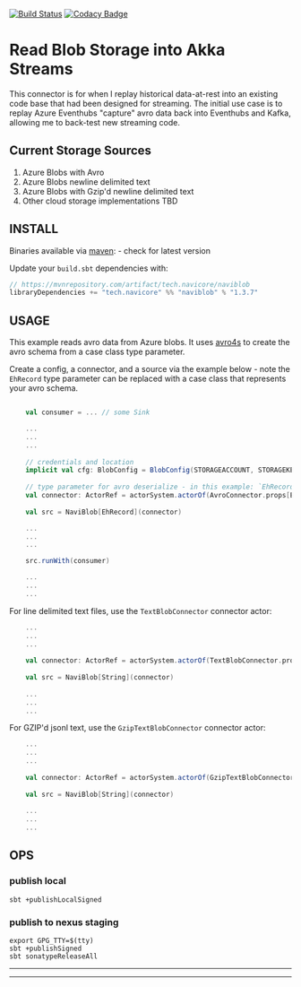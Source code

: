 [![Build Status](https://travis-ci.org/navicore/naviblob.svg?branch=master)](https://travis-ci.org/navicore/naviblob)
[![Codacy Badge](https://api.codacy.com/project/badge/Grade/6b9e137785184eb4b91048e8da24a0e9)](https://www.codacy.com/app/navicore/naviblob?utm_source=github.com&amp;utm_medium=referral&amp;utm_content=navicore/naviblob&amp;utm_campaign=Badge_Grade)

# Read Blob Storage into Akka Streams

This connector is for when I replay historical data-at-rest into an
existing code base that had been designed for streaming.  The initial use
case is to replay Azure Eventhubs "capture" avro data back into Eventhubs
and Kafka, allowing me to back-test new streaming code.

## Current Storage Sources

1.  Azure Blobs with Avro
2.  Azure Blobs newline delimited text
3.  Azure Blobs with Gzip'd newline delimited text
4.  Other cloud storage implementations TBD

## INSTALL

Binaries available via [maven](https://mvnrepository.com/artifact/tech.navicore/naviblob): - check for latest version

Update your `build.sbt` dependencies with:
```scala
// https://mvnrepository.com/artifact/tech.navicore/naviblob
libraryDependencies += "tech.navicore" %% "naviblob" % "1.3.7"
```

## USAGE

This example reads avro data from Azure blobs.  It uses [avro4s] to create
the avro schema from a case class type parameter.

Create a config, a connector, and a source via the example below - note the
`EhRecord` type parameter can be replaced with a case class that represents your
avro schema.

```scala

    val consumer = ... // some Sink

    ...
    ...
    ...
    
    // credentials and location
    implicit val cfg: BlobConfig = BlobConfig(STORAGEACCOUNT, STORAGEKEY, CONTAINERNAME, STORAGEPATH)
    
    // type parameter for avro deserialize - in this example: `EhRecord`
    val connector: ActorRef = actorSystem.actorOf(AvroConnector.props[EhRecord])
    
    val src = NaviBlob[EhRecord](connector)

    ...
    ...
    ...

    src.runWith(consumer)

    ...
    ...
    ...
```

For line delimited text files, use the `TextBlobConnector` connector actor:

```scala
    ...
    ...
    ...
    
    val connector: ActorRef = actorSystem.actorOf(TextBlobConnector.props)
    
    val src = NaviBlob[String](connector)
    
    ...
    ...
    ...
```

For GZIP'd jsonl text, use the `GzipTextBlobConnector` connector actor:

```scala
    ...
    ...
    ...
    
    val connector: ActorRef = actorSystem.actorOf(GzipTextBlobConnector.props)
    
    val src = NaviBlob[String](connector)
    
    ...
    ...
    ...
```

## OPS

### publish local

```console
sbt +publishLocalSigned
```

### publish to nexus staging

```console
export GPG_TTY=$(tty)
sbt +publishSigned
sbt sonatypeReleaseAll
```

---
[avro4s]:https://github.com/sksamuel/avro4s

---
